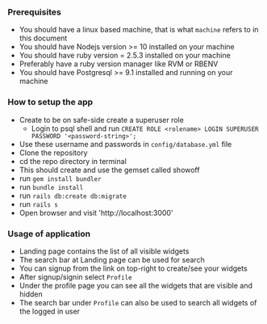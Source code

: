 ### Prerequisites
  - You should have a linux based machine, that is what `machine` refers to in this document
  - You should have Nodejs version >= 10 installed on your machine
  - You should have ruby version = 2.5.3 installed on your machine
  - Preferably have a ruby version manager like RVM or RBENV
  - You should have Postgresql >= 9.1 installed and running on your machine

### How to setup the app
  - Create to be on safe-side create a superuser role
    - Login to psql shell and run `CREATE ROLE <rolename> LOGIN SUPERUSER PASSWORD '<password-string>';`
  - Use these username and passwords in `config/database.yml` file
  - Clone the repository
  - cd the repo directory in terminal
  - This should create and use the gemset called showoff
  - run `gem install bundler`
  - run `bundle install`
  - run `rails db:create db:migrate`
  - run `rails s`
  - Open browser and visit 'http://localhost:3000'

### Usage of application
 - Landing page contains the list of all visible widgets
 - The search bar at Landing page can be used for search
 - You can signup from the link on top-right to create/see your widgets
 - After signup/signin select `Profile`
 - Under the profile page you can see all the widgets that are visible and hidden
 - The search bar under `Profile` can also be used to search all widgets of the logged in user
